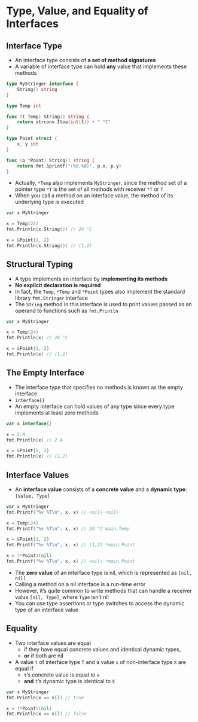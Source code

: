 # Type, Value, and Equality of Interfaces

## Interface Type

* An interface type consists of **a set of method signatures**
* A variable of interface type can hold **any** value that implements these methods

```go
type MyStringer interface {
	String() string
}

type Temp int

func (t Temp) String() string {
	return strconv.Itoa(int(t)) + " °C"
}

type Point struct {
	x, y int
}

func (p *Point) String() string {
	return fmt.Sprintf("(%d,%d)", p.x, p.y)
}
```

* Actually, `*Temp` also implements `MyStringer`, since the method set of a pointer type `*T` is the set of all methods with receiver `*T` or `T`
* When you call a method on an interface value, the method of its underlying type is executed

```go
var x MyStringer

x = Temp(24)
fmt.Println(x.String()) // 24 °C

x = &Point{1, 2}
fmt.Println(x.String()) // (1,2)
```

## Structural Typing

* A type implements an interface by **implementing its methods**
* **No explicit declaration is required**
* In fact, the `Temp`, `*Temp` and `*Point` types also implement the standard library `fmt.Stringer` interface
* The `String` method in this interface is used to print values passed as an operand to functions such as `fmt.Println`

```go
var x MyStringer

x = Temp(24)
fmt.Println(x) // 24 °C

x = &Point{1, 2}
fmt.Println(x) // (1,2)
```

## The Empty Interface

* The interface type that specifies no methods is known as the empty interface
* `interface{}`
* An empty interface can hold values of any type since every type implements at least zero methods

```go
var x interface{}

x = 2.4
fmt.Println(x) // 2.4

x = &Point{1, 2}
fmt.Println(x) // (1,2)
```

## Interface Values

* An **interface value** consists of a **concrete value** and a **dynamic type**: `[Value, Type]`

```go
var x MyStringer
fmt.Printf("%v %T\n", x, x) // <nil> <nil>

x = Temp(24)
fmt.Printf("%v %T\n", x, x) // 24 °C main.Temp

x = &Point{1, 2}
fmt.Printf("%v %T\n", x, x) // (1,2) *main.Point

x = (*Point)(nil)
fmt.Printf("%v %T\n", x, x) // <nil> *main.Point
```

* The **zero value** of an interface type is nil, which is represented as `[nil, nil]`
* Calling a method on a nil interface is a run-time error
* However, it’s quite common to write methods that can handle a receiver value `[nil, Type]`, where `Type` isn’t nil
* You can use type assertions or type switches to access the dynamic type of an interface value

## Equality

* Two interface values are equal
  * if they have equal concrete values and identical dynamic types,
  * **or** if both are nil
* A value `t` of interface type `T` and a value `x` of non-interface type `X` are equal if
  * `t`’s concrete value is equal to `x`
  * **and** `t`’s dynamic type is identical to `X`

```go
var x MyStringer
fmt.Println(x == nil) // true

x = (*Point)(nil)
fmt.Println(x == nil) // false
```

